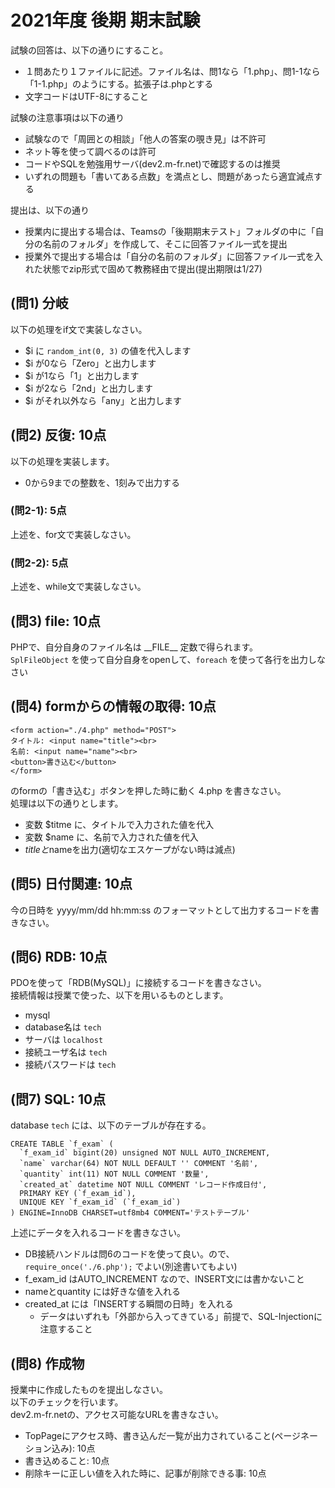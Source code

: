 # 2021年度 後期 期末試験

試験の回答は、以下の通りにすること。    

- １問あたり１ファイルに記述。ファイル名は、問1なら「1.php」、問1-1なら「1-1.php」のようにする。拡張子は.phpとする
- 文字コードはUTF-8にすること

試験の注意事項は以下の通り    

- 試験なので「周囲との相談」「他人の答案の覗き見」は不許可
- ネット等を使って調べるのは許可
- コードやSQLを勉強用サーバ(dev2.m-fr.net)で確認するのは推奨
- いずれの問題も「書いてある点数」を満点とし、問題があったら適宜減点する

提出は、以下の通り

- 授業内に提出する場合は、Teamsの「後期期末テスト」フォルダの中に「自分の名前のフォルダ」を作成して、そこに回答ファイル一式を提出
- 授業外で提出する場合は「自分の名前のフォルダ」に回答ファイル一式を入れた状態でzip形式で固めて教務経由で提出(提出期限は1/27)


## (問1) 分岐

以下の処理をif文で実装しなさい。    

- $i に `random_int(0, 3)` の値を代入します
- $i が0なら「Zero」と出力します
- $i が1なら「1」と出力します
- $i が2なら「2nd」と出力します
- $i がそれ以外なら「any」と出力します

## (問2) 反復: 10点

以下の処理を実装します。

- 0から9までの整数を、1刻みで出力する

### (問2-1): 5点

上述を、for文で実装しなさい。

### (問2-2): 5点

上述を、while文で実装しなさい。

## (問3) file: 10点

PHPで、自分自身のファイル名は \_\_FILE\_\_ 定数で得られます。    
`SplFileObject` を使って自分自身をopenして、`foreach` を使って各行を出力しなさい    

## (問4) formからの情報の取得: 10点

```
<form action="./4.php" method="POST">
タイトル: <input name="title"><br>
名前: <input name="name"><br>
<button>書き込む</button>
</form>
```

のformの「書き込む」ボタンを押した時に動く 4.php を書きなさい。    
処理は以下の通りとします。  

- 変数 $titme に、タイトルで入力された値を代入
- 変数 $name に、名前で入力された値を代入
- $titleと$nameを出力(適切なエスケープがない時は減点)


## (問5) 日付関連: 10点

今の日時を yyyy/mm/dd hh:mm:ss のフォーマットとして出力するコードを書きなさい。    

## (問6) RDB: 10点

PDOを使って「RDB(MySQL)」に接続するコードを書きなさい。    
接続情報は授業で使った、以下を用いるものとします。    

- mysql
- database名は `tech`
- サーバは `localhost`
- 接続ユーザ名は `tech`
- 接続パスワードは `tech`

## (問7) SQL: 10点

database `tech` には、以下のテーブルが存在する。    

```
CREATE TABLE `f_exam` (
  `f_exam_id` bigint(20) unsigned NOT NULL AUTO_INCREMENT,
  `name` varchar(64) NOT NULL DEFAULT '' COMMENT '名前',
  `quantity` int(11) NOT NULL COMMENT '数量',
  `created_at` datetime NOT NULL COMMENT 'レコード作成日付',
  PRIMARY KEY (`f_exam_id`),
  UNIQUE KEY `f_exam_id` (`f_exam_id`)
) ENGINE=InnoDB CHARSET=utf8mb4 COMMENT='テストテーブル'
```

上述にデータを入れるコードを書きなさい。    

- DB接続ハンドルは問6のコードを使って良い。ので、 `require_once('./6.php');` でよい(別途書いてもよい)
- f_exam_id はAUTO_INCREMENT なので、INSERT文には書かないこと
- nameとquantity には好きな値を入れる
- created_at には「INSERTする瞬間の日時」を入れる
  + データはいずれも「外部から入ってきている」前提で、SQL-Injectionに注意すること

## (問8) 作成物

授業中に作成したものを提出しなさい。    
以下のチェックを行います。    
dev2.m-fr.netの、アクセス可能なURLを書きなさい。    

- TopPageにアクセス時、書き込んだ一覧が出力されていること(ページネーション込み): 10点
- 書き込めること: 10点
- 削除キーに正しい値を入れた時に、記事が削除できる事: 10点
